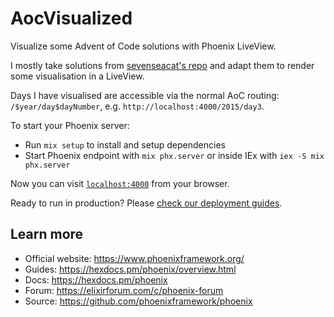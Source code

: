 # AocVisualized

Visualize some Advent of Code solutions with Phoenix LiveView.

I mostly take solutions from [sevenseacat's repo](https://github.com/sevenseacat/advent_of_code) and adapt them to render some visualisation in a LiveView.

Days I have visualised are accessible via the normal AoC routing: `/$year/day$dayNumber`, e.g. `http://localhost:4000/2015/day3`.

To start your Phoenix server:

  * Run `mix setup` to install and setup dependencies
  * Start Phoenix endpoint with `mix phx.server` or inside IEx with `iex -S mix phx.server`

Now you can visit [`localhost:4000`](http://localhost:4000) from your browser.

Ready to run in production? Please [check our deployment guides](https://hexdocs.pm/phoenix/deployment.html).

## Learn more

  * Official website: https://www.phoenixframework.org/
  * Guides: https://hexdocs.pm/phoenix/overview.html
  * Docs: https://hexdocs.pm/phoenix
  * Forum: https://elixirforum.com/c/phoenix-forum
  * Source: https://github.com/phoenixframework/phoenix
